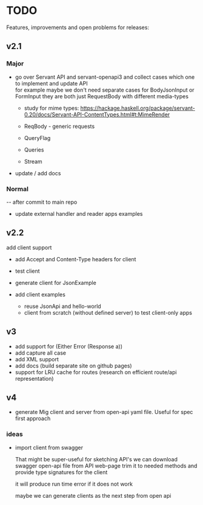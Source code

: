 # TODO

Features, improvements and open problems for releases:

## v2.1

### Major

* go over Servant API and servant-openapi3 and collect cases 
   which one to implement and update API  
   for example maybe we don't need separate cases for BodyJsonInput or FormInput
   they are both just RequestBody with different media-types

  * study for mime types: https://hackage.haskell.org/package/servant-0.20/docs/Servant-API-ContentTypes.html#t:MimeRender 

  * ReqBody - generic requests
  * QueryFlag
  * Queries 
  * Stream

* update / add docs

### Normal

-- after commit to main repo

* update external handler and reader apps examples

## v2.2

add client support

* add Accept and Content-Type headers for client

* test client 

* generate client for JsonExample

* add client examples 
  * reuse JsonApi and hello-world
  * client from scratch (without defined server) to test client-only apps

## v3

* add support for (Either Error (Response a))
* add capture all case
* add XML support
* add docs (build separate site on github pages)
* support for LRU cache for routes (research on efficient route/api representation)

## v4

* generate Mig client and server from open-api yaml file. Useful for spec first approach

### ideas

* import client from swagger

   That might be super-useful for sketching API's we can download
   swagger open-api file from API web-page trim it to needed methods
   and provide type signatures for the client

   it will produce run time error if it does not work

   maybe we can generate clients as the next step from open api

